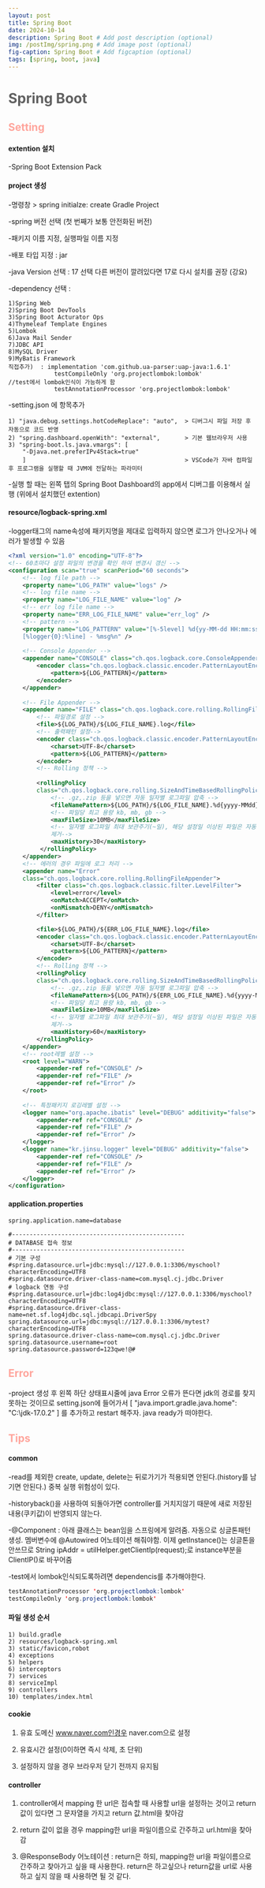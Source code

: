 ```yaml
---
layout: post
title: Spring Boot
date: 2024-10-14
description: Spring Boot # Add post description (optional)
img: /postImg/spring.png # Add image post (optional)
fig-caption: Spring Boot # Add figcaption (optional)
tags: [spring, boot, java]
---
```

# <span style="color:#616161; font-weight:bold;">Spring Boot</span>

## <span style="color:#ffa59c; font-weight:bold;">Setting</span>
#### extention 설치
-Spring Boot Extension Pack   

#### project 생성
-명령창 > spring initialze: create Gradle Project   

-spring 버전 선택 (첫 번째가 보통 안전화된 버전)   

-패키지 이름 지정, 실행파일 이름 지정   

-배포 타입 지정 : jar   

-java Version 선택  : 17 선택 다른 버전이 깔려있다면 17로 다시 설치를 권장 (강요)   

-dependency 선택 :   

    1)Spring Web
    2)Spring Boot DevTools   
    3)Spring Boot Acturator Ops   
    4)Thymeleaf Template Engines  
    5)Lombok   
    6)Java Mail Sender   
    7)JDBC API   
    8)MySQL Driver   
    9)MyBatis Framework   
    직접추가)  : implementation 'com.github.ua-parser:uap-java:1.6.1'   
                 testCompileOnly 'org.projectlombok:lombok'             //test에서 lombok인식이 가능하게 함   
                 testAnnotationProcessor 'org.projectlombok:lombok'   


-setting.json 에 항목추가
    
    1) "java.debug.settings.hotCodeReplace": "auto",  > 디버그시 파일 저장 후 자동으로 코드 반영
    2) "spring.dashboard.openWith": "external",       > 기본 웹브라우저 사용
    3) "spring-boot.ls.java.vmargs": [
        "-Djava.net.preferIPv4Stack=true"
        ]                                             > VSCode가 자바 컴파일 후 프로그램을 실행할 때 JVM에 전달하는 파라미터   



-실행 할 때는 왼쪽 탭의 Spring Boot Dashboard의 app에서 디버그를 이용해서 실행 (위에서 설치했던 extention)   

#### resource/logback-spring.xml   

-logger태그의 name속성에 패키지명을 제대로 입력하지 않으면 로그가 안나오거나 에러가 발생할 수 있음   


```xml
<?xml version="1.0" encoding="UTF-8"?>
<!-- 60초마다 설정 파일의 변경을 확인 하여 변경시 갱신 -->
<configuration scan="true" scanPeriod="60 seconds">
    <!-- log file path -->
    <property name="LOG_PATH" value="logs" />
    <!-- log file name -->
    <property name="LOG_FILE_NAME" value="log" />
    <!-- err log file name -->
    <property name="ERR_LOG_FILE_NAME" value="err_log" />
    <!-- pattern -->
    <property name="LOG_PATTERN" value="[%-5level] %d{yy-MM-dd HH:mm:ss}
    [%logger{0}:%line] - %msg%n" />
 
    <!-- Console Appender -->
    <appender name="CONSOLE" class="ch.qos.logback.core.ConsoleAppender">
        <encoder class="ch.qos.logback.classic.encoder.PatternLayoutEncoder">
            <pattern>${LOG_PATTERN}</pattern>
        </encoder>
    </appender>
 
    <!-- File Appender -->
    <appender name="FILE" class="ch.qos.logback.core.rolling.RollingFileAppender">
        <!-- 파일경로 설정 -->
        <file>${LOG_PATH}/${LOG_FILE_NAME}.log</file>
        <!-- 출력패턴 설정-->
        <encoder class="ch.qos.logback.classic.encoder.PatternLayoutEncoder">
            <charset>UTF-8</charset>
            <pattern>${LOG_PATTERN}</pattern>
        </encoder>
        <!-- Rolling 정책 -->
        
        <rollingPolicy
        class="ch.qos.logback.core.rolling.SizeAndTimeBasedRollingPolicy">
            <!-- .gz,.zip 등을 넣으면 자동 일자별 로그파일 압축 -->
            <fileNamePattern>${LOG_PATH}/${LOG_FILE_NAME}.%d{yyyy-MMdd}_%i.log</fileNamePattern>
            <!-- 파일당 최고 용량 kb, mb, gb -->
            <maxFileSize>10MB</maxFileSize>
            <!-- 일자별 로그파일 최대 보관주기(~일), 해당 설정일 이상된 파일은 자동으로
            제거-->
            <maxHistory>30</maxHistory>
         </rollingPolicy>
    </appender>
    <!-- 에러의 경우 파일에 로그 처리 -->
    <appender name="Error"
    class="ch.qos.logback.core.rolling.RollingFileAppender">
        <filter class="ch.qos.logback.classic.filter.LevelFilter">
            <level>error</level>
            <onMatch>ACCEPT</onMatch>
            <onMismatch>DENY</onMismatch>
        </filter>

        <file>${LOG_PATH}/${ERR_LOG_FILE_NAME}.log</file>
        <encoder class="ch.qos.logback.classic.encoder.PatternLayoutEncoder">
            <charset>UTF-8</charset>
            <pattern>${LOG_PATTERN}</pattern>
        </encoder>
        <!-- Rolling 정책 -->
        <rollingPolicy
        class="ch.qos.logback.core.rolling.SizeAndTimeBasedRollingPolicy">
            <!-- .gz,.zip 등을 넣으면 자동 일자별 로그파일 압축 -->
            <fileNamePattern>${LOG_PATH}/${ERR_LOG_FILE_NAME}.%d{yyyy-MMdd}_%i.log</fileNamePattern>
            <!-- 파일당 최고 용량 kb, mb, gb -->
            <maxFileSize>10MB</maxFileSize>
            <!-- 일자별 로그파일 최대 보관주기(~일), 해당 설정일 이상된 파일은 자동으로
            제거-->
            <maxHistory>60</maxHistory>
        </rollingPolicy>
    </appender>
    <!-- root레벨 설정 -->
    <root level="WARN">
        <appender-ref ref="CONSOLE" />
        <appender-ref ref="FILE" />
        <appender-ref ref="Error" />
    </root>
   
    <!-- 특정패키지 로깅레벨 설정 -->
    <logger name="org.apache.ibatis" level="DEBUG" additivity="false">
        <appender-ref ref="CONSOLE" />
        <appender-ref ref="FILE" />
        <appender-ref ref="Error" />
    </logger>
    <logger name="kr.jinsu.logger" level="DEBUG" additivity="false">
        <appender-ref ref="CONSOLE" />
        <appender-ref ref="FILE" />
        <appender-ref ref="Error" />
    </logger>
</configuration>
```
#### application.properties

```
spring.application.name=database

#-------------------------------------------------
# DATABASE 접속 정보
#-------------------------------------------------
# 기본 구성
#spring.datasource.url=jdbc:mysql://127.0.0.1:3306/myschool?characterEncoding=UTF8
#spring.datasource.driver-class-name=com.mysql.cj.jdbc.Driver
# logback 연동 구성
#spring.datasource.url=jdbc:log4jdbc:mysql://127.0.0.1:3306/myschool?characterEncoding=UTF8
#spring.datasource.driver-class-name=net.sf.log4jdbc.sql.jdbcapi.DriverSpy
spring.datasource.url=jdbc:mysql://127.0.0.1:3306/mytest?characterEncoding=UTF8
spring.datasource.driver-class-name=com.mysql.cj.jdbc.Driver
spring.datasource.username=root
spring.datasource.password=123qwe!@#
```

## <span style="color:#ffa59c; font-weight:bold;">Error</span>
-project 생성 후 왼쪽 하단 상태표시줄에 java Error 오류가 뜬다면 jdk의 경로를 찾지 못하는 것이므로 setting.json에 들어가서 [ "java.import.gradle.java.home": "C:\\jdk-17.0.2" ] 를 추가하고 restart 해주자. java ready가 떠야한다.   

## <span style="color:#ffa59c; font-weight:bold;">Tips</span>

#### common

-read를 제외한 create, update, delete는 뒤로가기가 적용되면 안된다.(history를 남기면 안된다.) 중복 실행 위험성이 있다.   

-historyback()을 사용하여 되돌아가면 controller를 거치지않기 때문에 새로 저장된 내용(쿠키값)이 반영되지 않는다.   

-@Component : 아래 클래스는 bean임을 스프링에게 알려줌. 자동으로 싱글톤패턴 생성. 멤버변수에 @Autowired 어노테이션 해줘야함. 이제 getInstance()는 싱글톤을 안쓰므로 String ipAddr = utilHelper.getClientIp(request);로 instance부분을 ClientIP()로 바꾸어줌   

-test에서 lombok인식되도록하려면 dependencis를 추가해야한다.   

```java
testAnnotationProcessor 'org.projectlombok:lombok'
testCompileOnly 'org.projectlombok:lombok'
```


#### 파일 생성 순서
    1) build.gradle
    2) resources/logback-spring.xml
    3) static/favicon,robot
    4) exceptions
    5) helpers
    6) interceptors
    7) services
    8) serviceImpl
    9) controllers
    10) templates/index.html

#### cookie

1) 유효 도메신 www.naver.com인경우 naver.com으로 설정   

2) 유효시간 설정(0이하면 즉시 삭제, 초 단위)   

3) 설정하지 않을 경우 브라우저 닫기 전까지 유지됨   

#### controller
1) controller에서 mapping 한 url은 접속할 때 사용할 url을 설정하는 것이고 return값이 있다면 그 문자열을 가지고 return 값.html을 찾아감 

2) return 값이 없을 경우 mapping한 url을 파일이름으로 간주하고 url.html을 찾아감

3) @ResponseBody 어노테이션 : return은 하되, mapping한 url을 파일이름으로 간주하고 찾아가고 싶을 때 사용한다. return은 하고싶으나 return값을 url로 사용하고 싶지 않을 때 사용하면 될 것 같다. 


